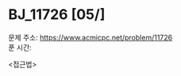 # BJ_11726 [05/] </br>
문제 주소: https://www.acmicpc.net/problem/11726 </br>
푼 시간: </br>

<접근법>
```
 
```


```python

```